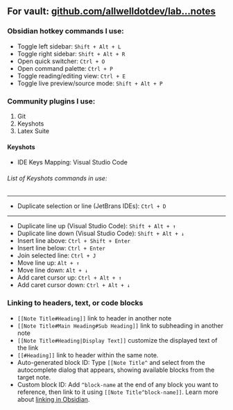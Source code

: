 ## For vault: [github.com/allwelldotdev/lab...notes](https://github.com/allwelldotdev/lab/tree/main/notes)

### Obsidian hotkey commands I use:
- Toggle left sidebar: `Shift + Alt + L`
- Toggle right sidebar: `Shift + Alt + R`
- Open quick switcher: `Ctrl + O`
- Open command palette: `Ctrl + P`
- Toggle reading/editing view: `Ctrl + E`
- Toggle live preview/source mode: `Shift + Alt + P`

### Community plugins I use:
1. Git
2. Keyshots
3. Latex Suite

#### Keyshots
- IDE Keys Mapping: Visual Studio Code

###### List of Keyshots commands in use:
---
- Duplicate selection or line (JetBrans IDEs): `Ctrl + D`
---
- Duplicate line up (Visual Studio Code): `Shift + Alt + ↑`
- Duplicate line down (Visual Studio Code): `Shift + Alt + ↓`
- Insert line above: `Ctrl + Shift + Enter`
- Insert line below: `Ctrl + Enter`
- Join selected line: `Ctrl + J`
- Move line up: `Alt + ↑`
- Move line down: `Alt + ↓`
- Add caret cursor up: `Ctrl + Alt + ↑`
- Add caret cursor down: `Ctrl + Alt + ↓`

### Linking to headers, text, or code blocks
- `[[Note Title#Heading]]` link to header in another note
- `[[Note Title#Main Heading#Sub Heading]]` link to subheading in another note
- `[[Note Title#Heading|Display Text]]` customize the displayed text of the link
- `[[#Heading]]` link to header within the same note.
- Auto-generated block ID: Type `[[Note Title^` and select from the autocomplete dialog that appears, showing available blocks from the target note.
- Custom block ID: Add `^block-name` at the end of any block you want to reference, then link to it using `[[Note Title^block-name]]`.
Learn more about [linking in Obsidian](https://www.perplexity.ai/search/how-do-i-link-to-a-header-in-a-SZqaV.zYQ_OXdnYa1vegUg).


